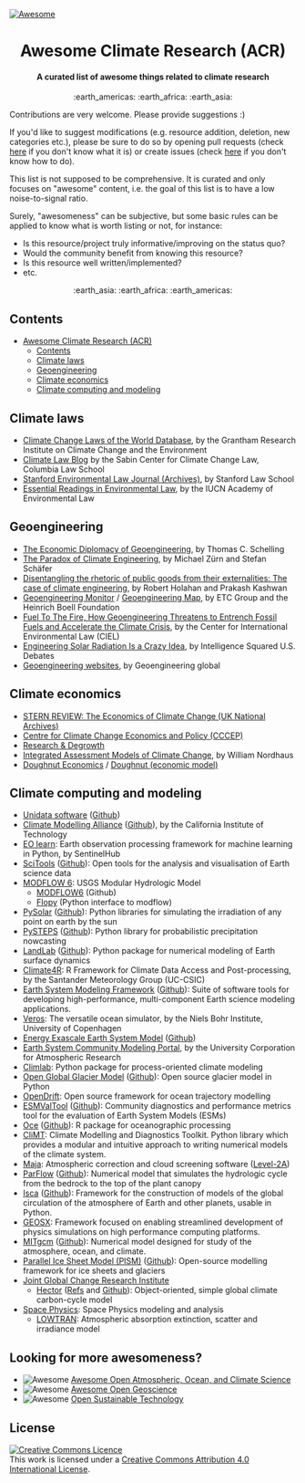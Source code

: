 [![Awesome](https://awesome.re/badge.svg)](https://awesome.re)

<h1 align="center">Awesome Climate Research (ACR)</h1>
<h4 align="center">A curated list of awesome things related to climate research</h4>

<p align="center">
:earth_americas: :earth_africa: :earth_asia:
</p>

Contributions are very welcome. Please provide suggestions :)

If you'd like to suggest modifications (e.g. resource addition, deletion, new categories etc.), please be sure to do so by opening pull requests (check [here](https://docs.github.com/en/pull-requests/collaborating-with-pull-requests/proposing-changes-to-your-work-with-pull-requests/creating-a-pull-request) if you don't know what it is) or create issues (check [here](https://docs.github.com/en/issues/tracking-your-work-with-issues/creating-an-issue) if you don't know how to do).

This list is not supposed to be comprehensive. It is curated and only focuses on "awesome" content, i.e. the goal of this list is to have a low noise-to-signal ratio.

Surely, "awesomeness" can be subjective, but some basic rules can be applied to know what is worth listing or not, for instance:
- Is this resource/project truly informative/improving on the status quo?
- Would the community benefit from knowing this resource?
- Is this resource well written/implemented?
- etc.

<p align="center">
:earth_asia: :earth_africa: :earth_americas:
</p>

## Contents

- [Awesome Climate Research (ACR)](#awesome-climate-research-(acr))
    - [Contents](#contents)
    - [Climate laws](#climate-laws)
    - [Geoengineering](#geoengineering)
    - [Climate economics](#climate-economics)
    - [Climate computing and modeling](#climate-computing-and-modeling)

## Climate laws

- [Climate Change Laws of the World Database](https://climate-laws.org/), by the Grantham Research Institute on Climate Change and the Environment
- [Climate Law Blog](https://blogs.law.columbia.edu/climatechange/) by the Sabin Center for Climate Change Law, Columbia Law School
- [Stanford Environmental Law Journal (Archives)](https://law.stanford.edu/stanford-environmental-law-journal-selj/selj-archive/), by Stanford Law School
- [Essential Readings in Environmental Law](https://www.iucnael.org/en/essentials-readings-in-environmental-law-topics), by the IUCN Academy of Environmental Law

## Geoengineering

- [The Economic Diplomacy of Geoengineering](http://www.homepages.ed.ac.uk/shs/Climatechange/Geo-politics/Schelling.pdf), by Thomas C. Schelling
- [The Paradox of Climate Engineering](https://biotech.law.lsu.edu/blog/the_paradox_of_climate_engineering_global_policy.pdf), by Michael Zürn and Stefan Schäfer
- [Disentangling the rhetoric of public goods from their externalities: The case of climate engineering](https://biotech.law.lsu.edu/blog/1-s2.0-S258979181930012X-main.pdf), by Robert Holahan and Prakash Kashwan
- [Geoengineering Monitor](https://www.geoengineeringmonitor.org/) / [Geoengineering Map](https://map.geoengineeringmonitor.org/), by ETC Group and the Heinrich Boell Foundation
- [Fuel To The Fire, How Geoengineering Threatens to Entrench
Fossil Fuels and Accelerate the Climate Crisis](https://www.ciel.org/wp-content/uploads/2019/02/CIEL_FUEL-TO-THE-FIRE_How-Geoengineering-Threatens-to-Entrench-Fossil-Fuels-and-Accelerate-the-Climate-Crisis_February-2019.pdf), by the Center for International Environmental Law (CIEL)
- [Engineering Solar Radiation Is a Crazy Idea](https://www.intelligencesquaredus.org/debate/engineering-solar-radiation-crazy-idea/#/), by Intelligence Squared U.S. Debates
- [Geoengineering websites](https://geoengineering.global/geoengineering-websites/), by Geoengineering global

## Climate economics

- [STERN REVIEW: The Economics of Climate Change (UK National Archives)](https://webarchive.nationalarchives.gov.uk/ukgwa/20100407172811/https:/www.hm-treasury.gov.uk/stern_review_report.htm)
- [Centre for Climate Change Economics and Policy (CCCEP)](https://www.cccep.ac.uk/publications/)
- [Research & Degrowth](https://degrowth.org/)
- [Integrated Assessment Models of Climate Change](https://www.nber.org/reporter/2017number3/integrated-assessment-models-climate-change), by William Nordhaus
- [Doughnut Economics](https://doughnuteconomics.org/) / [Doughnut (economic model)](https://en.wikipedia.org/wiki/Doughnut_(economic_model))

## Climate computing and modeling

- [Unidata software](https://www.unidata.ucar.edu/software/) ([Github](https://github.com/Unidata))
- [Climate Modelling Alliance](https://clima.caltech.edu/) ([Github](https://github.com/CliMA)), by the California Institute of Technology
- [EO learn](https://github.com/sentinel-hub/eo-learn): Earth observation processing framework for machine learning in Python, by SentinelHub
- [SciTools](https://scitools.org.uk/) ([Github](https://github.com/SciTools)): Open tools for the analysis and visualisation of Earth science data
- [MODFLOW 6](https://www.usgs.gov/software/modflow-6-usgs-modular-hydrologic-model): USGS Modular Hydrologic Model
  - [MODFLOW6](https://github.com/MODFLOW-USGS/modflow6) (Github)
  - [Flopy](https://github.com/modflowpy/flopy) (Python interface to modflow)
- [PySolar](https://pysolar.org/) ([Github](https://github.com/pingswept/pysolar)): Python libraries for simulating the irradiation of any point on earth by the sun
- [PySTEPS](https://pysteps.github.io/) ([Github](https://github.com/pySTEPS/pysteps)): Python library for probabilistic precipitation nowcasting
- [LandLab](https://landlab.github.io/) ([Github](https://github.com/landlab/landlab)): Python package for numerical modeling of Earth surface dynamics
- [Climate4R](https://github.com/SantanderMetGroup/climate4R): R Framework for Climate Data Access and Post-processing, by the Santander Meteorology Group (UC-CSIC)
- [Earth System Modeling Framework](https://earthsystemmodeling.org/) ([Github](https://github.com/esmf-org)): Suite of software tools for developing high-performance, multi-component Earth science modeling applications.
- [Veros](https://github.com/team-ocean/veros): The versatile ocean simulator, by the Niels Bohr Institute, University of Copenhagen
- [Energy Exascale Earth System Model](https://e3sm.org/model/) ([Github](https://github.com/E3SM-Project/E3SM))
- [Earth System Community Modeling Portal](https://github.com/ESCOMP), by the University Corporation for Atmospheric Research
- [Climlab](https://github.com/climlab/climlab): Python package for process-oriented climate modeling
- [Open Global Glacier Model](https://oggm.org/) ([Github](https://github.com/OGGM/oggm)): Open source glacier model in Python
- [OpenDrift](https://github.com/OpenDrift/opendrift): Open source framework for ocean trajectory modelling
- [ESMValTool](https://www.esmvaltool.org/) ([Github](https://github.com/ESMValGroup)): Community diagnostics and performance metrics tool for the evaluation of Earth System Models (ESMs)
- [Oce](https://dankelley.github.io/oce/) ([Github](https://github.com/dankelley/oce)): R package for oceanographic processing
- [CliMT](https://github.com/CliMT/climt): Climate Modelling and Diagnostics Toolkit. Python library which provides a modular and intuitive approach to writing numerical models of the climate system.
- [Maja](https://gitlab.orfeo-toolbox.org/maja/maja): Atmospheric correction and cloud screening software ([Level-2A](https://sentinels.copernicus.eu/web/sentinel/technical-guides/sentinel-2-msi/level-2a/algorithm))
- [ParFlow](https://parflow.org/) ([Github](https://github.com/parflow/parflow)): Numerical model that simulates the hydrologic cycle from the bedrock to the top of the plant canopy
- [Isca](https://execlim.github.io/IscaWebsite/) ([Github](https://github.com/ExeClim/Isca)): Framework for the construction of models of the global circulation of the atmosphere of Earth and other planets, usable in Python.
- [GEOSX](https://github.com/GEOSX/GEOSX): Framework focused on enabling streamlined development of physics simulations on high performance computing platforms.
- [MITgcm](http://mitgcm.org/) ([Github](https://github.com/MITgcm/MITgcm)): Numerical model designed for study of the atmosphere, ocean, and climate.
- [Parallel Ice Sheet Model (PISM)](https://www.pism.io/) ([Github](https://github.com/pism/pism/)): Open-source modelling framework for ice sheets and glaciers
- [Joint Global Change Research Institute](https://github.com/JGCRI)
  - [Hector](https://jgcri.github.io/hector/index.html) ([Refs](https://www.pnnl.gov/search?keyword=Hector) and [Github](https://github.com/JGCRI/hector)): Object-oriented, simple global climate carbon-cycle model
- [Space Physics](https://github.com/space-physics): Space Physics modeling and analysis
  - [LOWTRAN](https://github.com/space-physics/lowtran): Atmospheric absorption extinction, scatter and irradiance model

## Looking for more awesomeness?

- ![Awesome](https://awesome.re/badge.svg) [Awesome Open Atmospheric, Ocean, and Climate Science](https://github.com/pangeo-data/awesome-open-climate-science)
- ![Awesome](https://awesome.re/badge.svg) [Awesome Open Geoscience](https://github.com/softwareunderground/awesome-open-geoscience)
- ![Awesome](https://awesome.re/badge.svg) [Open Sustainable Technology](https://github.com/protontypes/open-sustainable-technology)

## License

<a rel="license" href="http://creativecommons.org/licenses/by/4.0/"><img alt="Creative Commons Licence" style="border-width:0" src="https://i.creativecommons.org/l/by/4.0/88x31.png" /></a><br />This work is licensed under a <a rel="license" href="http://creativecommons.org/licenses/by/4.0/">Creative Commons Attribution 4.0 International License</a>.